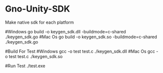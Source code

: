 # Gno-Unity-SDK
Make native sdk for each platform

#Windows
go build -o keygen_sdk.dll -buildmode=c-shared ./keygen_sdk.go
#Mac Os
go build -o keygen_sdk.so  -buildmode=c-shared ./keygen_sdk.go

#Build For Test 
#Windows
gcc -o test test.c ./keygen_sdk.dll
#Mac Os
gcc -o test test.c ./keygen_sdk.so  

#Run Test
./test.exe